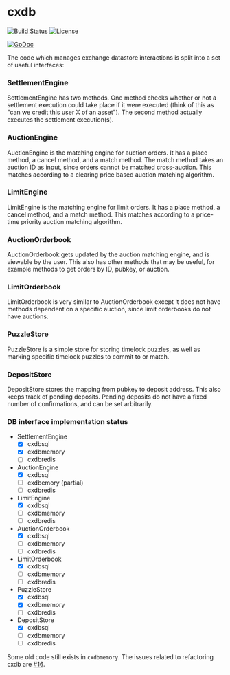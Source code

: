 # cxdb
[![Build Status](https://travis-ci.org/mit-dci/opencx.svg?branch=master)](https://travis-ci.org/mit-dci/opencx)
[![License](https://img.shields.io/badge/License-MIT-brightgreen.svg)](https://github.com/mit-dci/opencx/blob/master/LICENSE)
<!-- [![Go Report Card](https://goreportcard.com/badge/github.com/mit-dci/opencx)](https://goreportcard.com/report/github.com/mit-dci/opencx) -->
[![GoDoc](https://godoc.org/github.com/mit-dci/opencx/cxdb?status.svg)](https://godoc.org/github.com/mit-dci/opencx/cxdb)

The code which manages exchange datastore interactions is split into a set of useful interfaces:
### SettlementEngine
SettlementEngine has two methods. One method checks whether or not a settlement execution could take place if it were executed (think of this as "can we credit this user X of an asset").
The second method actually executes the settlement execution(s).

### AuctionEngine
AuctionEngine is the matching engine for auction orders. It has a place method, a cancel method, and a match method. The match method takes an auction ID as input, since orders cannot be matched cross-auction. This matches according to a clearing price based auction matching algorithm.
### LimitEngine
LimitEngine is the matching engine for limit orders. It has a place method, a cancel method, and a match method. This matches according to a price-time priority auction matching algorithm.
### AuctionOrderbook
AuctionOrderbook gets updated by the auction matching engine, and is viewable by the user. This also has other methods that may be useful, for example methods to get orders by ID, pubkey, or auction.
### LimitOrderbook
LimitOrderbook is very similar to AuctionOrderbook except it does not have methods dependent on a specific auction, since limit orderbooks do not have auctions.
### PuzzleStore
PuzzleStore is a simple store for storing timelock puzzles, as well as marking specific timelock puzzles to commit to or match.
### DepositStore
DepositStore stores the mapping from pubkey to deposit address. This also keeps track of pending deposits. Pending deposits do not have a fixed number of confirmations, and can be set arbitrarily.

### DB interface implementation status
  - SettlementEngine
    - [x] cxdbsql
    - [x] cxdbmemory
    - [ ] cxdbredis
  - AuctionEngine
    - [x] cxdbsql
    - [ ] cxdbemory (partial)
    - [ ] cxdbredis
  - LimitEngine
    - [x] cxdbsql
    - [ ] cxdbmemory
    - [ ] cxdbredis
  - AuctionOrderbook
    - [x] cxdbsql
    - [ ] cxdbmemory
    - [ ] cxdbredis
  - LimitOrderbook
    - [x] cxdbsql
    - [ ] cxdbmemory
    - [ ] cxdbredis
  - PuzzleStore
    - [x] cxdbsql
    - [x] cxdbmemory
    - [ ] cxdbredis
  - DepositStore
    - [x] cxdbsql
    - [ ] cxdbmemory
    - [ ] cxdbredis

Some old code still exists in `cxdbmemory`.
The issues related to refactoring cxdb are [#16](https://github.com/mit-dci/opencx/issues/16).
